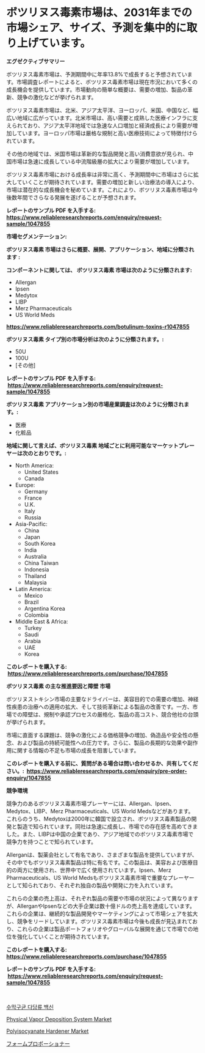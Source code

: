 <p><h1>ボツリヌス毒素市場は、2031年までの市場シェア、サイズ、予測を集中的に取り上げています。</h1></p><p><strong>エグゼクティブサマリー</strong></p>
<p><p>ボツリヌス毒素市場は、予測期間中に年率13.8%で成長すると予想されています。市場調査レポートによると、ボツリヌス毒素市場は現在市況において多くの成長機会を提供しています。市場動向の簡単な概要は、需要の増加、製品の革新、競争の激化などが挙げられます。</p><p>ボツリヌス毒素市場は、北米、アジア太平洋、ヨーロッパ、米国、中国など、幅広い地域に広がっています。北米市場は、高い需要と成熟した医療インフラに支えられており、アジア太平洋地域では急速な人口増加と経済成長により需要が増加しています。ヨーロッパ市場は厳格な規制と高い医療技術によって特徴付けられています。</p><p>その他の地域では、米国市場は革新的な製品開発と高い消費意欲が見られ、中国市場は急速に成長している中流階級層の拡大により需要が増加しています。</p><p>ボツリヌス毒素市場における成長率は非常に高く、予測期間中に市場はさらに拡大していくことが期待されています。需要の増加と新しい治療法の導入により、市場は潜在的な成長機会を秘めています。これにより、ボツリヌス毒素市場は今後数年間でさらなる発展を遂げることが予想されます。</p></p>
<p><strong>レポートのサンプル PDF を入手する: <a href="https://www.reliableresearchreports.com/enquiry/request-sample/1047855">https://www.reliableresearchreports.com/enquiry/request-sample/1047855</a></strong></p>
<p><strong>市場セグメンテーション:</strong></p>
<p><strong> ボツリヌス毒素 市場はさらに概要、展開、アプリケーション、地域に分類されます :</strong></p>
<p><strong>コンポーネントに関しては、 ボツリヌス毒素 市場は次のように分類されます: &nbsp;</strong></p>
<p><ul><li>Allergan</li><li>Ipsen</li><li>Medytox</li><li>LIBP</li><li>Merz Pharmaceuticals</li><li>US World Meds</li></ul></p>
<p><strong><a href="https://www.reliableresearchreports.com/botulinum-toxins-r1047855">https://www.reliableresearchreports.com/botulinum-toxins-r1047855</a></strong></p>
<p><strong> ボツリヌス毒素 タイプ別の市場分析は次のように分類されます。:</strong></p>
<p><ul><li>50U</li><li>100U</li><li>[その他]</li></ul></p>
<p><strong>レポートのサンプル PDF を入手する: &nbsp;<a href="https://www.reliableresearchreports.com/enquiry/request-sample/1047855">https://www.reliableresearchreports.com/enquiry/request-sample/1047855</a></strong></p>
<p><strong> ボツリヌス毒素 アプリケーション別の市場産業調査は次のように分類されます。:</strong></p>
<p><ul><li>医療</li><li>化粧品</li></ul></p>
<p><strong>地域に関して言えば、ボツリヌス毒素 地域ごとに利用可能なマーケットプレーヤーは次のとおりです。:</strong></p>
<p><ul>
    <li>
        North America:
        <ul>
            <li>United States</li>
            <li>Canada</li>
        </ul>
    </li>
    <li>
        Europe:
        <ul>
            <li>Germany</li>
            <li>France</li>
            <li>U.K.</li>
            <li>Italy</li>
            <li>Russia</li>
        </ul>
    </li>
    <li>
        Asia-Pacific:
        <ul>
            <li>China</li>
            <li>Japan</li>
            <li>South Korea</li>
            <li>India</li>
            <li>Australia</li>
            <li>China Taiwan</li>
            <li>Indonesia</li>
            <li>Thailand</li>
            <li>Malaysia</li>
        </ul>
    </li>
    <li>
        Latin America:
        <ul>
            <li>Mexico</li>
            <li>Brazil</li>
            <li>Argentina Korea</li>
            <li>Colombia</li>
        </ul>
    </li>
    <li>
        Middle East & Africa:
        <ul>
            <li>Turkey</li>
            <li>Saudi</li>
            <li>Arabia</li>
            <li>UAE</li>
            <li>Korea</li>
        </ul>
    </li>
    </ul></p>
<p><strong>このレポートを購入する: &nbsp;<a href="https://www.reliableresearchreports.com/purchase/1047855">https://www.reliableresearchreports.com/purchase/1047855</a></strong></p>
<p><strong>ボツリヌス毒素 の主な推進要因と障壁 市場</strong></p>
<p><p>ボツリヌストキシン市場の主要なドライバーは、美容目的での需要の増加、神経性疾患の治療への適用の拡大、そして技術革新による製品の改善です。一方、市場での障壁は、規制や承認プロセスの厳格化、製品の高コスト、競合他社の台頭が挙げられます。</p><p>市場に直面する課題は、競争の激化による価格競争の増加、偽造品や安全性の懸念、および製品の持続可能性への圧力です。さらに、製品の長期的な効果や副作用に関する情報の不足も市場の成長を阻害しています。</p></p>
<p><strong>このレポートを購入する前に、質問がある場合は問い合わせるか、共有してください。:&nbsp; <a href="https://www.reliableresearchreports.com/enquiry/pre-order-enquiry/1047855">https://www.reliableresearchreports.com/enquiry/pre-order-enquiry/1047855</a></strong></p>
<p><strong>競争環境</strong></p>
<p><p>競争力のあるボツリヌス毒素市場プレーヤーには、Allergan、Ipsen、Medytox、LIBP、Merz Pharmaceuticals、US World Medsなどがあります。これらのうち、Medytoxは2000年に韓国で設立され、ボツリヌス毒素製品の開発と製造で知られています。同社は急速に成長し、市場での存在感を高めてきました。また、LIBPは中国の企業であり、アジア地域でのボツリヌス毒素市場で競争力を持つことで知られています。</p><p>Allerganは、製薬会社として有名であり、さまざまな製品を提供していますが、その中でもボツリヌス毒素製品は特に有名です。この製品は、美容および医療目的の両方に使用され、世界中で広く使用されています。Ipsen、Merz Pharmaceuticals、US World Medsもボツリヌス毒素市場で重要なプレーヤーとして知られており、それぞれ独自の製品や開発に力を入れています。</p><p>これらの企業の売上高は、それぞれ製品の需要や市場の状況によって異なりますが、AllerganやIpsenなどの大手企業は数十億ドルの売上高を達成しています。これらの企業は、継続的な製品開発やマーケティングによって市場シェアを拡大し、競争をリードしています。ボツリヌス毒素市場は今後も成長が見込まれており、これらの企業は製品ポートフォリオやグローバルな展開を通じて市場での地位を強化していくことが期待されています。</p></p>
<p><strong>このレポートを購入する: &nbsp; <a href="https://www.reliableresearchreports.com/purchase/1047855">https://www.reliableresearchreports.com/purchase/1047855</a></strong></p>
<p><strong>レポートのサンプル PDF を入手する: &nbsp;<a href="https://www.reliableresearchreports.com/enquiry/request-sample/1047855">https://www.reliableresearchreports.com/enquiry/request-sample/1047855</a></strong><strong></strong></p>
<p>&nbsp;</p>
<p><p><a href="https://medium.com/@chickenlegs8687/%EB%A9%94%EB%8B%9D%EA%B3%A0%EC%BD%94%EC%B9%BC-%EB%8B%A4%EB%8B%B9%EB%A5%98-%EB%B0%B1%EC%8B%A0-%EC%8B%9C%EC%9E%A5-%EC%A0%90%EC%9C%A0%EC%9C%A8-%EB%B3%80%ED%99%94-%EB%B0%8F-%EC%8B%9C%EC%9E%A5-%EC%84%B1%EC%9E%A5-%ED%8A%B8%EB%A0%8C%EB%93%9C-2024%EB%85%84-2031%EB%85%84-3ab677f584d7">수막구균 다당류 백신</a></p><p><a href="https://view.publitas.com/reportprime-1/physical-vapor-deposition-system-market-size-market-share-and-global-market-analysis-report-2024-2031/">Physical Vapor Deposition System Market</a></p><p><a href="https://automatic-knee-4c7.notion.site/Polyisocyanate-Hardener-Market-Size-2024-2031-Global-Industrial-Analysis-Key-Geographical-Regions-90124f87d3c64a9cad2f90bcfe92af87">Polyisocyanate Hardener Market</a></p><p><a href="https://medium.com/@tiannastark1/%E3%83%95%E3%82%A9%E3%83%BC%E3%83%A0%E3%83%97%E3%83%AD%E3%83%9D%E3%83%BC%E3%82%B7%E3%83%A7%E3%83%8A%E3%83%BC%E3%81%AE%E5%B8%82%E5%A0%B4%E8%A6%8F%E6%A8%A1%E3%81%AF-%E4%B8%96%E7%95%8C%E3%81%AE%E7%94%A3%E6%A5%AD%E3%81%AB%E3%81%8A%E3%81%91%E3%82%8B%E6%9C%80%E9%81%A9%E3%81%AA%E3%83%9E%E3%83%BC%E3%82%B1%E3%83%86%E3%82%A3%E3%83%B3%E3%82%B0%E3%83%81%E3%83%A3%E3%83%8D%E3%83%AB%E3%82%92%E6%98%8E%E3%82%89%E3%81%8B%E3%81%AB%E3%81%97%E3%81%BE%E3%81%99-8f3e26a75667">フォームプロポーショナー</a></p></p>